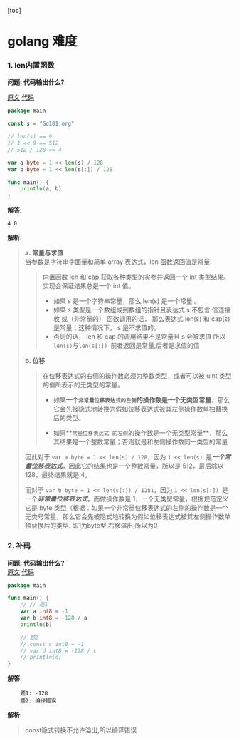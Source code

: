 [toc]

# golang 难度

### 1. len内置函数

**问题: 代码输出什么?** 

[原文](https://mp.weixin.qq.com/s?__biz=MzAxMTA4Njc0OQ==&mid=2651442060&idx=2&sn=29a3f39ec2d95d6b5177e53277c5f94c&chksm=80bb157eb7cc9c68f9b2574cb259678580b194cf20d83d84840818bae9712fe3e0246e249a97&mpshare=1&scene=24&srcid=1130fgz3Kg9VvJpRLR3OLUVS&sharer_sharetime=1606715319571&sharer_shareid=fbafc624aa53cd09857fb0861ac2a16d&exportkey=AZIxDLHvvkwjXPkmuEeWCtI%3D&pass_ticket=xSGb7TkoIuLZz7AFBdlYeR4qEQC4h9uTHgeYZjnzNlVCg1RDSSP3MJjeOxdI2wvs&wx_header=0#rd)
[代码](src/go-hard-c0001)

[embedmd]:# (src/go-hard-c0001/main.go go)
```go
package main

const s = "Go101.org"

// len(s) == 9
// 1 << 9 == 512
// 512 / 128 == 4

var a byte = 1 << len(s) / 128
var b byte = 1 << len(s[:]) / 128

func main() {
	println(a, b)
}
```

**解答**: 

```text
4 0
```

**解析**:
> **a. 常量与求值**  
> 当参数是字符串字面量和简单 array 表达式，len 函数返回值是常量.  
> > 内置函数 len 和 cap 获取各种类型的实参并返回一个 int 类型结果。实现会保证结果总是一个 int 值。
> >
> > - 如果 s 是一个字符串常量，那么 len(s) 是一个常量 。
> > - 如果 s 类型是一个数组或到数组的指针且表达式 s 不包含 信道接收 或（非常量的） 函数调用的话， 那么表达式 len(s) 和 cap(s) 是常量；这种情况下， s 是不求值的。
> > - 否则的话， len 和 cap 的调用结果不是常量且 s 会被求值
> >   所以`len(s)`与`len(s[:]) `前者返回是常量,后者是求值的值
>
> **b. 位移**
>
> > 在位移表达式的右侧的操作数必须为整数类型，或者可以被 uint 类型的值所表示的无类型的常量。
> >
> > - 如果**一个`非常量位移表达式的左侧`的操作数是一个无类型常量**，那么它会先被隐式地转换为假如位移表达式被其左侧操作数单独替换后的类型。
> >
> > - 如果**`常量位移表达式 的左侧`的操作数是一个无类型常量**，那么其结果是一个整数常量；否则就是和左侧操作数同一类型的常量   
>
> 因此对于 `var a byte = 1 << len(s) / 128`，因为 `1 << len(s) `是***一个常量位移表达式***，因此它的结果也是一个整数常量，所以是 512，最后除以 128，最终结果就是 4。
>
> 而对于 `var b byte = 1 << len(s[:]) / 1281`，因为 `1 << len(s[:]) `是一个***非常量位移表达式***，而做操作数是 1，一个无类型常量，根据规范定义它是 byte 类型（根据：如果一个非常量位移表达式的左侧的操作数是一个无类号常量，那么它会先被隐式地转换为假如位移表达式被其左侧操作数单独替换后的类型. 
> 即1为byte型,右移溢出,所以为0
### 2. 补码

**问题: 代码输出什么?**  
[原文](https://mp.weixin.qq.com/s?__biz=MzAxMTA4Njc0OQ==&mid=2651442141&idx=2&sn=1e565dd411fb82584a7093f40a750be2&chksm=80bb152fb7cc9c390add4b13d217984bd3334ea9bbb1b45357c6d979b9d37499fb8cf9e26004&mpshare=1&scene=24&srcid=1130xlWjBiMct2BMLtmpjm5S&sharer_sharetime=1606715340255&sharer_shareid=fbafc624aa53cd09857fb0861ac2a16d&exportkey=Aa%2Fz3pSgi%2B5meJijFHg1ppE%3D&pass_ticket=xSGb7TkoIuLZz7AFBdlYeR4qEQC4h9uTHgeYZjnzNlVCg1RDSSP3MJjeOxdI2wvs&wx_header=0#rd)
[代码](src/go-hard-c0002)

[embedmd]:# (src/go-hard-c0002/main.go go)
```go
package main

func main() {
	// // 题1
	var a int8 = -1
	var b int8 = -128 / a
	println(b)

	// 题2
	// const c int8 = -1
	// var d int8 = -128 / c
	// println(d)
}
```

**解答**: 
```text
    题1: -128
    题2: 编译错误
```

**解析**:
> const隐式转换不允许溢出,所以编译错误
